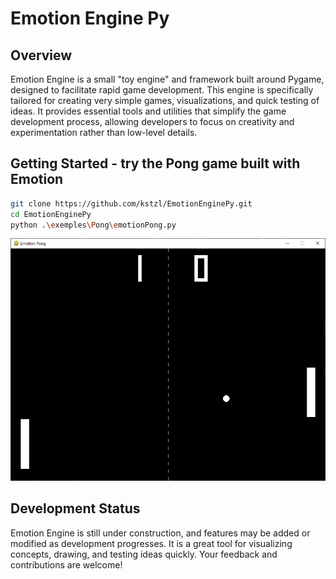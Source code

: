 # Emotion Engine Py

## Overview
Emotion Engine is a small "toy engine" and framework built around Pygame, designed to facilitate rapid game development. This engine is specifically tailored for creating very simple games, visualizations, and quick testing of ideas. It provides essential tools and utilities that simplify the game development process, allowing developers to focus on creativity and experimentation rather than low-level details.

## Getting Started - try the Pong game built with Emotion
```sh
git clone https://github.com/kstzl/EmotionEnginePy.git
cd EmotionEnginePy
python .\exemples\Pong\emotionPong.py
```
![alt text](pong.png)

## Development Status
Emotion Engine is still under construction, and features may be added or modified as development progresses. It is a great tool for visualizing concepts, drawing, and testing ideas quickly. Your feedback and contributions are welcome!
